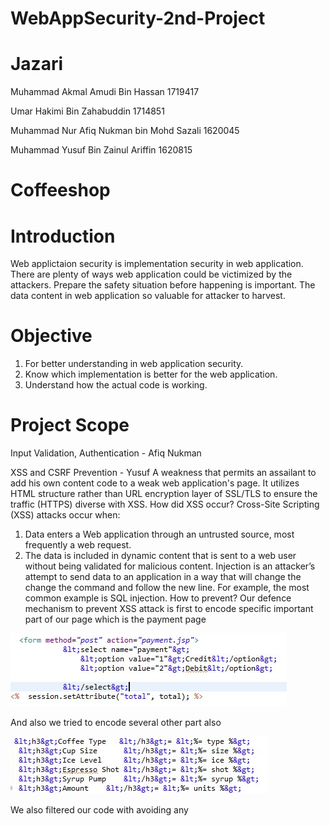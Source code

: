 # WebAppSecurity-2nd-Project
# Jazari
Muhammad Akmal Amudi Bin Hassan 1719417

Umar Hakimi Bin Zahabuddin 1714851

Muhammad Nur Afiq Nukman bin Mohd Sazali 1620045

Muhammad Yusuf Bin Zainul Ariffin 1620815



# Coffeeshop

# Introduction
Web applictaion security is implementation security in web application. There are plenty of ways web application could be victimized by the attackers. Prepare the safety situation  before happening is important. The data content in web application so valuable for attacker to harvest.

# Objective
1. For better understanding in web application security.
2. Know which implementation is better for the web application.
3. Understand how the actual code is working.

# Project Scope
Input Validation, Authentication - Afiq Nukman

XSS and CSRF Prevention - Yusuf
A weakness that permits an assailant to add his own content code to a weak web application's page. It utilizes HTML structure rather than URL encryption layer of SSL/TLS to ensure the traffic (HTTPS) diverse with XSS. 
How did XSS occur?
Cross-Site Scripting (XSS) attacks occur when:
1.	Data enters a Web application through an untrusted source, most frequently a web request.
2.	The data is included in dynamic content that is sent to a web user without being validated for malicious content.
Injection is an attacker’s attempt to send data to an application in a way that will change the change the command and follow the new line. For example, the most common example is SQL injection.
How to prevent?
Our defence mechanism to prevent XSS attack is first to encode specific important part of our page which is the payment page  

<img src="cxx1.jpg"/>

And also we tried to encode several other part also

<img src="cxx2.jpg"/>
 
We also filtered our code with avoiding any <script> tag to sanitize the website and make it safe HTML. We also planned to use HttpOnly attribute to flag cookies but got a few problem with the nginx. 
CSRF prevention.
We are implementing reauthenticate measure for another session that the user want to use, like maybank apps.Preventing XSS attack is also a good measure to prevent CSRF attack.


Database Security Principles - Umar Hakimi

  For the database security principle, the prevention that I used to tighten the database security is preventing a SQL Injection. From my understanding from this course is that one way of a SQL injection was done is through a user/attacker entering an input that contains a script which mimics the query statement of the database to manipulate the database. For example, the attacker can enter “Delete userID from Table;”  as username login and those strings will execute that SQL command. For this, I’ve placed patterns for inputs to avoid any SQL command to be executed. For example, for the username, the pattern required the username to not include any special character except ’space’, which most SQL commands need the “ ; ” for them to be executed.  
 As for the database server, I enhance it with stored procedure. This is to ensure that the data that was called were coming from  the procedure instead of the database itself. This can help me secure the properties of the database to avoid the attacker knowing the name where each data stored. Through this method, I also can avoid sql injection and Insecure Direct Object Reference due to different names for data request and the real database. Other than that, I also used sp_executequery instead of EXEC for reading input in SQL. This to my understanding can avoid treating user input as a execute string. For example, we have an input to request coffee name. If the user insert 'select * from coffee* for the coffee name, this will trigger an execute command in SQL. Due to sp_executequery, instead of SQL reading the whole input as parameter, the sql only recognize the 'select * from coffee' as a data name. So SQL will only search 'select * from coffee' as a coffee name in coffee table and return null or no coffee name found.


Authorization, File Security Principle - Akmal Amudi
 In Authorization, we make separated role for sepaeated duties. For user, they only can view from user side and admin side, they only can view from administration side. By doing this, we manage to do mappling application roles to application server groups. Map the role of user login defined in the application to the group of user defined on the Application Server by adding a security-role-mapping element to the sun-web.xml runtime deployment descriptor file. We create another xml file mapping with user login page.

For File Security Principle,
 To prevent from file leaks, using doPost to pass sensitive data or to protect it and we also create isErrorPage where if an error occured, the page will directly bring to error page. This will not revealing any source code to this webpage. To prevent from data leaks. We using it in payment and calculate page jsp. The payment to protect user data from attacker.
 
<img src="error1.png"/>
 
 <img src="error2.png"/>

We hardening our web server by configure Tomcat to support SSL or https. This could to help to reduce attack on the server. Setting started from command prompt.
<img src="cmd.png"/>
